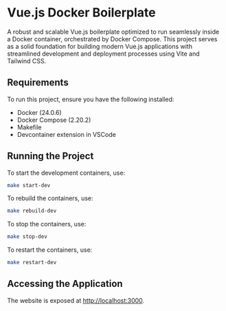# Vue.js Docker Boilerplate

A robust and scalable Vue.js boilerplate optimized to run seamlessly inside a Docker container, orchestrated by Docker Compose. This project serves as a solid foundation for building modern Vue.js applications with streamlined development and deployment processes using Vite and Tailwind CSS.

## Requirements

To run this project, ensure you have the following installed:

- Docker (24.0.6)
- Docker Compose (2.20.2)
- Makefile
- Devcontainer extension in VSCode

## Running the Project

To start the development containers, use:

```bash
make start-dev
```

To rebuild the containers, use:

```bash
make rebuild-dev
```

To stop the containers, use:

```bash
make stop-dev
```

To restart the containers, use:

```bash
make restart-dev
```

## Accessing the Application

The website is exposed at [http://localhost:3000](http://localhost:3000).
